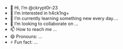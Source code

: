 - 👋 Hi, I’m @ckrypt0r-23
- 👀 I’m interested in h4ck1ng+
- 🌱 I’m currently learning something new every day....
- 💞️ I’m looking to collaborate on ...
- 📫 How to reach me ...
- 😄 Pronouns: ...
- ⚡ Fun fact: ...

<!---
ckrypt0r-23/ckrypt0r-23 is a ✨ special ✨ repository because its `README.md` (this file) appears on your GitHub profile.
You can click the Preview link to take a look at your changes.
--->
